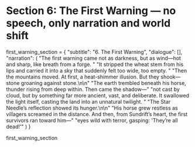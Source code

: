 # Section 6: The First Warning — no speech, only narration and world shift
first_warning_section = {
    "subtitle": "6. The First Warning",
    "dialogue": [],
    "narration": (
        "The first warning came not as darkness, but as wind—hot and sharp, like breath from a forge. "
        "It stripped the wheat stem from his lips and carried it into a sky that suddenly felt too wide, too empty. "
        "Then the mountains moved. At first, a heat-shimmer illusion. But they shook—stone groaning against stone.\n\n"
        "The earth trembled beneath his horse, thunder rising from deep within. Then came the shadow—"
        "not cast by cloud, but by something far more ancient, vast, and deliberate. It swallowed the light itself, casting the land into an unnatural twilight. "
        "The Star Needle’s reflection showed its hunger.\n\n"
        "His horse grew restless as villagers screamed in the distance. And then, from Sundrift’s heart, the first survivors ran toward him—"
        "eyes wild with terror, gasping: 'They’re all dead!'"
    )
}

first_warning_section